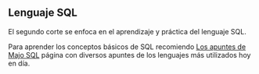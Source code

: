 ## Lenguaje SQL

El segundo corte se enfoca en el aprendizaje y práctica del lenguaje SQL.

Para aprender los conceptos básicos de SQL recomiendo
[Los apuntes de Majo SQL](https://losapuntesdemajo.vercel.app/) página con diversos apuntes de los lenguajes más utilizados hoy en día.
